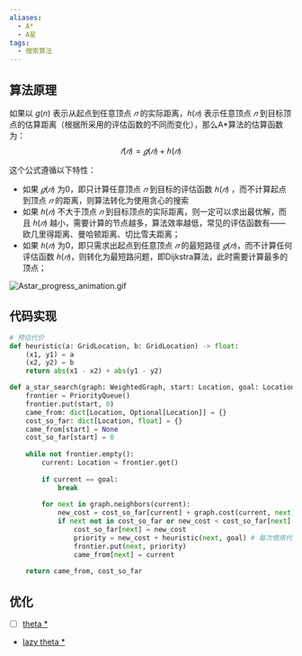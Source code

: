 ```yaml
---
aliases:
  - A*
  - A星
tags:
  - 搜索算法
---
```

## 算法原理

如果以 $g(n)$ 表示从起点到任意顶点 $𝑛$ 的实际距离，$ℎ(𝑛)$ 表示任意顶点 $𝑛$ 到目标顶点的估算距离（根据所采用的评估函数的不同而变化），那么A\*算法的估算函数为：
$$
𝑓(𝑛)=𝑔(𝑛)+ℎ(𝑛)
$$

这个公式遵循以下特性：

- 如果 $𝑔(𝑛)$ 为0，即只计算任意顶点 $𝑛$ 到目标的评估函数 $ℎ(𝑛)$ ，而不计算起点到顶点 $𝑛$ 的距离，则算法转化为使用贪心的搜索
- 如果 $ℎ(𝑛)$ 不大于顶点 $𝑛$ 到目标顶点的实际距离，则一定可以求出最优解，而且 $ℎ(𝑛)$ 越小，需要计算的节点越多，算法效率越低，常见的评估函数有——欧几里得距离、曼哈顿距离、切比雪夫距离；
- 如果 $ℎ(𝑛)$ 为0，即只需求出起点到任意顶点 $𝑛$ 的最短路径 $𝑔(𝑛)$，而不计算任何评估函数 $ℎ(𝑛)$，则转化为最短路问题，即Dijkstra算法，此时需要计算最多的顶点；

![Astar_progress_animation.gif](https://pic-1257412153.cos.ap-nanjing.myqcloud.com/images/2024/04/25/Astar_progress_animation-42ac40.gif)


## 代码实现

```python
# 预估代价
def heuristic(a: GridLocation, b: GridLocation) -> float:
    (x1, y1) = a
    (x2, y2) = b
    return abs(x1 - x2) + abs(y1 - y2)

def a_star_search(graph: WeightedGraph, start: Location, goal: Location):
    frontier = PriorityQueue()
    frontier.put(start, 0)
    came_from: dict[Location, Optional[Location]] = {}
    cost_so_far: dict[Location, float] = {}
    came_from[start] = None
    cost_so_far[start] = 0
    
    while not frontier.empty():
        current: Location = frontier.get()
        
        if current == goal:
            break
        
        for next in graph.neighbors(current):
            new_cost = cost_so_far[current] + graph.cost(current, next)
            if next not in cost_so_far or new_cost < cost_so_far[next]:
                cost_so_far[next] = new_cost
                priority = new_cost + heuristic(next, goal) # 每次使用代价最小的
                frontier.put(next, priority)
                came_from[next] = current
    
    return came_from, cost_so_far
```


## 优化

- [ ]  [theta \*](https://arxiv.org/pdf/1401.3843)
-  [lazy theta \*](lazy_theta_star.md)